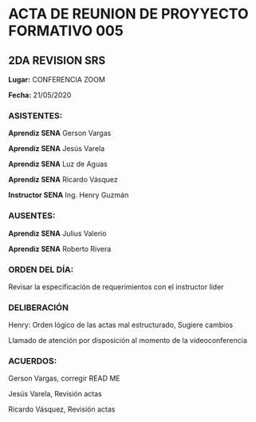 # ACTA DE REUNION DE PROYYECTO FORMATIVO 005
 ## 2DA REVISION SRS 
**Lugar:** CONFERENCIA ZOOM

**Fecha:** 21/05/2020

### ASISTENTES:

**Aprendiz SENA**  Gerson Vargas

**Aprendiz SENA**  Jesús Varela

**Aprendiz SENA**  Luz de Aguas

**Aprendiz SENA**  Ricardo Vásquez

**Instructor SENA** Ing. Henry Guzmán 

### AUSENTES: 
**Aprendiz SENA**  Julius Valerio 

**Aprendiz SENA**  Roberto Rivera

### ORDEN DEL DÍA:
Revisar la especificación de requerimientos con el instructor líder 
### DELIBERACIÓN 
Henry: Orden lógico de las actas mal estructurado, Sugiere cambios 

Llamado de atención por disposición al momento de la videoconferencia 

### ACUERDOS:
Gerson Vargas, corregir READ ME

Jesús Varela, Revisión actas

Ricardo Vásquez, Revisión actas
 

